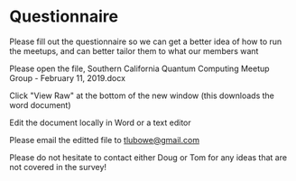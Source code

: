 # Questionnaire
Please fill out the questionnaire so we can get a better idea of how to run the meetups, and can better tailor them to what our members want

Please open the file, Southern California Quantum Computing Meetup Group - February 11, 2019.docx

Click "View Raw" at the bottom of the new window (this downloads the word document)

Edit the document locally in Word or a text editor

Please email the editted file to tlubowe@gmail.com

Please do not hesitate to contact either Doug or Tom for any ideas that are not covered in the survey!
